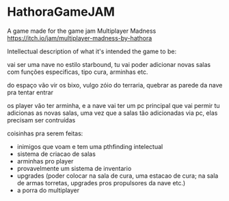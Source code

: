 # HathoraGameJAM
A game made for the game jam Multiplayer Madness https://itch.io/jam/multiplayer-madness-by-hathora

Intellectual description of what it's intended the game to be:

vai ser uma nave no estilo starbound, tu vai poder adicionar novas salas com funções especificas, tipo cura, arminhas etc.

do espaço vão vir os bixo, vulgo zóio do terraria, quebrar as parede da nave pra tentar entrar

os player vão ter arminha, e a nave vai ter um pc principal que vai permir tu adicionas as novas salas, uma vez que a salas tão adicionadas via pc, elas precisam ser contruídas

coisinhas pra serem feitas:

- inimigos que voam e tem uma pthfinding intelectual
- sistema de criacao de salas
- arminhas pro player 
- provavelmente um sistema de inventario
- upgrades (poder colocar na sala de cura, uma estacao de cura; na sala de armas torretas, upgrades pros propulsores da nave etc.)
- a porra do multiplayer
